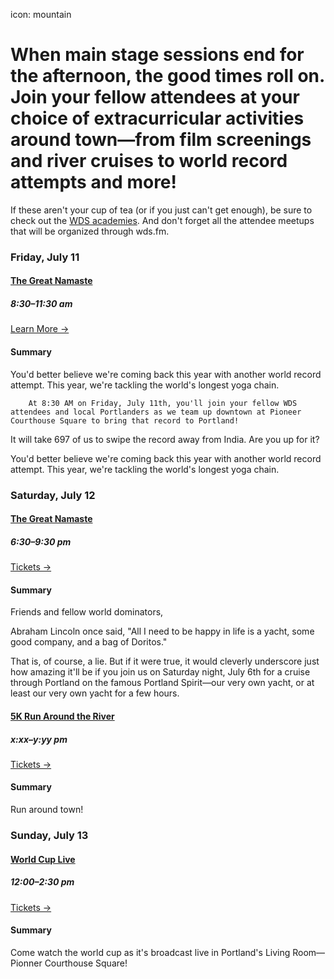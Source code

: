 icon: mountain

# When main stage sessions end for the afternoon, the good times roll on. Join your fellow attendees at your choice of extracurricular activities around town—from film screenings and river cruises to world record attempts and more!

If these aren't your cup of tea (or if you just can't get enough), be sure to check out the [WDS academies](/academies). And don't forget all the attendee meetups that will be organized through wds.fm.

<div class="zig-zags_blue"></div>

<a name="namaste"></a>
### Friday, July 11


<div class="collapsable-box collapsable-box-open">
	<a href="/2014-world-record"><h4>The Great Namaste</h4></a>
	<h5>8:30–11:30 am</h5>
	<a href="/2014-world-record" class="button">Learn More &rarr;</a>
	<div class="collapsable-content">
		<h4>Summary</h4>
		You'd better believe we're coming back this year with another world record attempt. This year, we're tackling the world's longest yoga chain.
		
		At 8:30 AM on Friday, July 11th, you'll join your fellow WDS attendees and local Portlanders as we team up downtown at Pioneer Courthouse Square to bring that record to Portland!

It will take 697 of us to swipe the record away from India. Are you up for it?
	</div>
</div>

You'd better believe we're coming back this year with another world record attempt. This year, we're tackling the world's longest yoga chain.


<a name="portland-spirit"></a>
### Saturday, July 12


<div class="collapsable-box collapsable-box-open">
	<a href="#"><h4>The Great Namaste</h4></a>
	<h5>6:30–9:30 pm</h5>
	<a href="#" class="button">Tickets &rarr;</a>
	<div class="collapsable-content">
		<h4>Summary</h4>
		Friends and fellow world dominators,

Abraham Lincoln once said, "All I need to be happy in life is a yacht, some good company, and a bag of Doritos."

That is, of course, a lie. But if it were true, it would cleverly underscore just how amazing it'll be if you join us on Saturday night, July 6th for a cruise through Portland on the famous Portland Spirit—our very own yacht, or at least our very own yacht for a few hours.
	</div>
</div>


<a name="5k-run"></a>

<div class="collapsable-box collapsable-box-open">
	<a href="#"><h4>5K Run Around the River</h4></a>
	<h5>x:xx–y:yy pm</h5>
	<a href="#" class="button">Tickets &rarr;</a>
	<div class="collapsable-content">
		<h4>Summary</h4>
		Run around town!
	</div>
</div>

<a name="world-cup"></a>
### Sunday, July 13


<div class="collapsable-box collapsable-box-open">
	<a href="#"><h4>World Cup Live</h4></a>
	<h5>12:00–2:30 pm</h5>
	<a href="#" class="button">Tickets &rarr;</a>
	<div class="collapsable-content">
		<h4>Summary</h4>
		Come watch the world cup as it's broadcast live in Portland's Living Room—Pionner Courthouse Square!
	</div>
</div>
